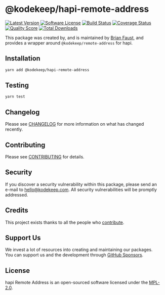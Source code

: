 # @kodekeep/hapi-remote-address

[![Latest Version](https://badgen.net/npm/v/@kodekeep/hapi-remote-address)](https://npmjs.com/package/@kodekeep/hapi-remote-address)
[![Software License](https://badgen.net/npm/license/@kodekeep/hapi-remote-address)](https://npmjs.com/package/@kodekeep/hapi-remote-address)
[![Build Status](https://img.shields.io/github/workflow/status/kodekeep/hapi-remote-address/run-tests?label=tests)](https://github.com/kodekeep/hapi-remote-address/actions?query=workflow%3Arun-tests+branch%3Amaster)
[![Coverage Status](https://badgen.net/codeclimate/coverage/kodekeep/hapi-remote-address)](https://codeclimate.com/github/kodekeep/hapi-remote-address)
[![Quality Score](https://badgen.net/codeclimate/maintainability/kodekeep/hapi-remote-address)](https://codeclimate.com/github/kodekeep/hapi-remote-address)
[![Total Downloads](https://badgen.net/npm/dt/kodekeep/hapi-remote-address)](https://npmjs.com/package/@kodekeep/hapi-remote-address)

This package was created by, and is maintained by [Brian Faust](https://github.com/faustbrian), and provides a wrapper around `@kodekeep/remote-address` for hapi.

## Installation

```bash
yarn add @kodekeep/hapi-remote-address
```

## Testing

```bash
yarn test
```

## Changelog

Please see [CHANGELOG](CHANGELOG.md) for more information on what has changed recently.

## Contributing

Please see [CONTRIBUTING](CONTRIBUTING.md) for details.

## Security

If you discover a security vulnerability within this package, please send an e-mail to hello@kodekeep.com. All security vulnerabilities will be promptly addressed.

## Credits

This project exists thanks to all the people who [contribute](../../contributors).

## Support Us

We invest a lot of resources into creating and maintaining our packages. You can support us and the development through [GitHub Sponsors](https://github.com/sponsors/faustbrian).

## License

hapi Remote Address is an open-sourced software licensed under the [MPL-2.0](LICENSE.md).
